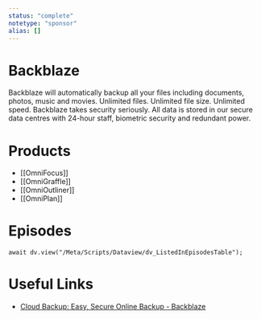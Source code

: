 ```yaml
---
status: "complete"
notetype: "sponsor"
alias: []
---
```

# Backblaze
Backblaze will automatically backup all your files including documents, photos, music and movies. Unlimited files. Unlimited file size. Unlimited speed. Backblaze takes security seriously. All data is stored in our secure data centres with 24-hour staff, biometric security and redundant power.

# Products
- [[OmniFocus]]
- [[OmniGraffle]]
- [[OmniOutliner]]
- [[OmniPlan]]

# Episodes
```dataviewjs
await dv.view("/Meta/Scripts/Dataview/dv_ListedInEpisodesTable");
```
# Useful Links
- [Cloud Backup: Easy, Secure Online Backup - Backblaze](https://www.backblaze.com/landing/podcast-automators.html)